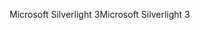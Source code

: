 <span data-ttu-id="c52ef-101">Microsoft Silverlight 3</span><span class="sxs-lookup"><span data-stu-id="c52ef-101">Microsoft Silverlight 3</span></span>